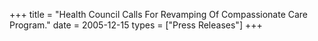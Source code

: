 +++
title = "Health Council Calls For Revamping Of Compassionate Care Program."
date = 2005-12-15
types = ["Press Releases"]
+++
